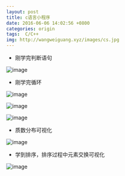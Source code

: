 ```yaml
---
layout: post
title: c语言小程序
date: 2016-06-06 14:02:56 +0800
categories: origin
tags:  C/C++ 
img: http://wangweiguang.xyz/images/cs.jpg
---
```


* 刚学完判断语句

![image](http://wangweiguang.xyz/images/其他/xcx1.jpg)

* 刚学完循环

![image](http://wangweiguang.xyz/images/其他/xcx2.jpg)

![image](http://wangweiguang.xyz/images/其他/xcx.gif)

![image](http://wangweiguang.xyz/images/其他/xcx1.gif)

* 质数分布可视化

![image](http://wangweiguang.xyz/images/其他/xcx3.jpg)

* 学到排序，排序过程中元素交换可视化

![image](http://wangweiguang.xyz/images/sort5.jpg)

